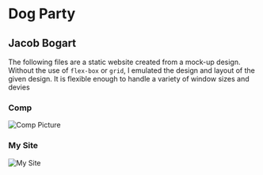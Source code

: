 # Dog Party
## Jacob Bogart

The following files are a static website created from a mock-up design. Without the use of `flex-box` or `grid`, I emulated the design and layout of the given design. It is flexible enough to handle a variety of window sizes and devies

### Comp

![Comp Picture](http://frontend.turing.io/assets/images/dog-party-js-edition.jpg)

### My Site
![My Site](my-site.png)
